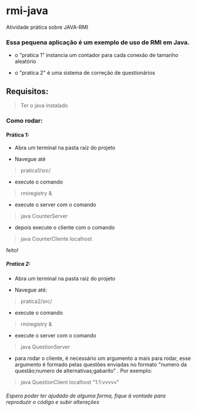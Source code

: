 # rmi-java
Atividade prática sobre JAVA-RMI

### Essa pequena aplicação é um exemplo de uso de RMI em Java.
- o "pratica 1" instancia um contador para cada conexão de tamanho aleatório

- o "pratica 2" é uma sistema de correção de questionários

## Requisitos:
> Ter o java instalado

### Como rodar:
#### Prática 1:
- Abra um terminal na pasta raiz do projeto

- Navegue até 

> pratica1/src/

- execute o comando

> rmiregistry &

- execute o server com o comando 

> java CounterServer

- depois execute o cliente com o comando

> java CounterCliente localhost

feito!

##### Pratica 2:

- Abra um terminal na pasta raiz do projeto

- Navegue até:

> pratica2/src/

- execute o comando 

> rmiregistry &

- execute o server com o comando

> java QuestionServer

- para rodar o cliente, é necessário um argumento a mais para rodar, esse argumento é formado pelas questões enviadas no formato "numero da questão;numero de alternativas;gabarito" . Por exemplo:

> java QuestionClient localhost "1:1:vvvvv"

###### Espero poder ter ajudado de alguma forma, fique à vontade para reproduzir o código e subir alterações
